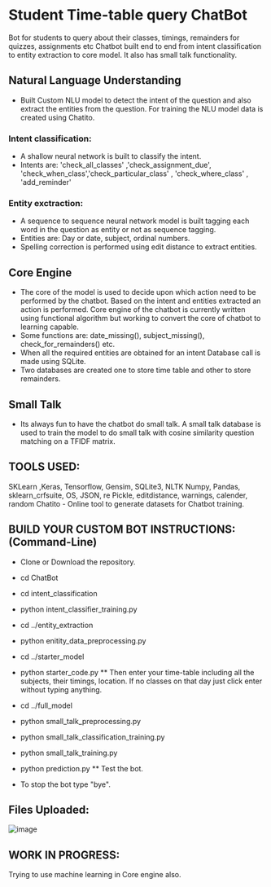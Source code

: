  # Student Time-table query ChatBot
Bot for students to query about their classes, timings, remainders for quizzes, assignments etc
Chatbot built end to end from intent classification to entity extraction to core model. It also has small talk functionality.

## Natural Language Understanding
* Built Custom NLU model to detect the intent of the question and also extract the entities from the question. For training the NLU model data is created using Chatito.

### Intent classification: 
* A shallow neural network is built to classify the intent.
* Intents are: 'check_all_classes' ,'check_assignment_due', 'check_when_class','check_particular_class' , 'check_where_class' , 'add_reminder'       

### Entity exctraction:
* A sequence to sequence neural network model is built tagging each word in the question as entity or not as sequence tagging.
* Entities are: Day or date, subject, ordinal numbers.
* Spelling correction is performed using edit distance to extract entities.

## Core Engine

* The core of the model is used to decide upon which action need to be performed by the chatbot. Based on the intent and entities extracted an action is performed. Core engine of the chatbot is currently written using functional algorithm but working to convert the core of chatbot to learning capable.
* Some functions are: date_missing(), subject_missing(), check_for_remainders() etc.
* When all the required entities are obtained for an intent Database call is made using SQLite.
* Two databases are created one to store time table and other to store remainders.

## Small Talk

* Its always fun to have the chatbot do small talk. A small talk database is used to train the model to do small talk with cosine similarity question matching on a TFIDF matrix.

## TOOLS USED:
SKLearn ,Keras, Tensorflow, Gensim, SQLite3, NLTK
Numpy, Pandas, sklearn_crfsuite, OS, JSON, re
Pickle, editdistance, warnings, calender, random
Chatito - Online tool to generate datasets for Chatbot training.

## BUILD YOUR CUSTOM BOT INSTRUCTIONS: (Command-Line)
* Clone or Download the repository.
* cd ChatBot
* cd intent_classification
* python intent_classifier_training.py 
* cd ../entity_extraction
* python enitity_data_preprocessing.py
* cd ../starter_model
* python starter_code.py
** Then enter your time-table including all the subjects, their timings, location. If no classes on that day just click enter without typing anything.
* cd ../full_model
* python small_talk_preprocessing.py
* python small_talk_classification_training.py

* python small_talk_training.py
* python prediction.py
** Test the bot.
* To stop the bot type "bye".

## Files Uploaded:

![image](https://user-images.githubusercontent.com/16939123/52484790-30eb3b00-2bdd-11e9-804a-f5e2c4f3be14.png)


## WORK IN PROGRESS:
Trying to use machine learning in Core engine also.
